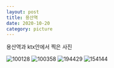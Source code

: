 ```yaml
---
layout: post
title: 용산역
date: 2020-10-20
category: picture
---
```


용산역과 ktx안에서 찍은 사진

![100128](/media/picture/20201020/20201021_100128.jpg)
![100358](/media/picture/20201020/20201021_100358.jpg)
![194429](/media/picture/20201020/20201019_194429.jpg)
![154144](/media/picture/20201020/20201031_154144.jpg)